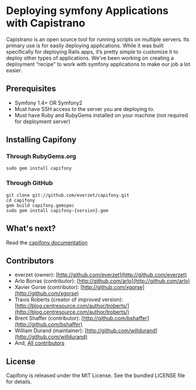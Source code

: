 Deploying symfony Applications with Capistrano
==============================================

Capistrano is an open source tool for running scripts on multiple servers.
Its primary use is for easily deploying applications. While it was built
specifically for deploying Rails apps, it’s pretty simple to customize it
to deploy other types of applications. We’ve been working on creating a
deployment “recipe” to work with symfony applications to make our job a
lot easier.


## Prerequisites ##

- Symfony 1.4+ OR Symfony2
- Must have SSH access to the server you are deploying to.
- Must have Ruby and RubyGems installed on your machine (not required
  for deployment server)


## Installing Capifony ##

### Through RubyGems.org ###

	sudo gem install capifony

### Through GitHub ###

	git clone git://github.com/everzet/capifony.git
	cd capifony
	gem build capifony.gemspec
	sudo gem install capifony-{version}.gem


## What's next? ##

Read the [capifony documentation](http://everzet.github.com/capifony/)


## Contributors ##

* everzet (owner): [http://github.com/everzet](http://github.com/everzet)
* Arlo Borras (contributor): [http://github.com/arlo](http://github.com/arlo)
* Xavier Gorse (contributor): [http://github.com/xgorse](http://github.com/xgorse)
* Travis Roberts (creator of improved version): [http://blog.centresource.com/author/troberts/](http://blog.centresource.com/author/troberts/)
* Brent Shaffer (contributor): [http://github.com/bshaffer](http://github.com/bshaffer)
* William Durand (maintainer): [http://github.com/willdurand](http://github.com/willdurand)
* And, [All contributors](https://github.com/everzet/capifony/contributors)


## License ##

Capifony is released under the MIT License. See the bundled LICENSE file for details.
